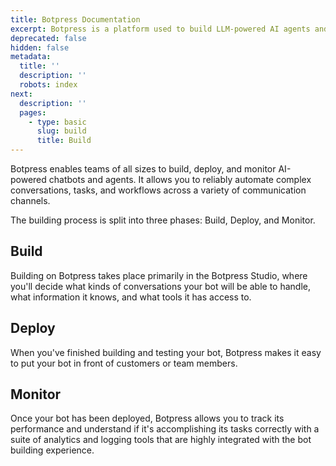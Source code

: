 ```yaml
---
title: Botpress Documentation
excerpt: Botpress is a platform used to build LLM-powered AI agents and chatbots.
deprecated: false
hidden: false
metadata:
  title: ''
  description: ''
  robots: index
next:
  description: ''
  pages:
    - type: basic
      slug: build
      title: Build
---
```

Botpress enables teams of all sizes to build, deploy, and monitor AI-powered chatbots and agents. It allows you to reliably automate complex conversations, tasks, and workflows across a variety of communication channels.

The building process is split into three phases: Build, Deploy, and Monitor.

## Build

Building on Botpress takes place primarily in the Botpress Studio, where you'll decide what kinds of conversations your bot will be able to handle, what information it knows, and what tools it has access to.

## Deploy

When you've finished building and testing your bot, Botpress makes it easy to put your bot in front of customers or team members.

## Monitor

Once your bot has been deployed, Botpress allows you to track its performance and understand if it's accomplishing its tasks correctly with a suite of analytics and logging tools that are highly integrated with the bot building experience.